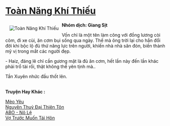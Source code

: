 <a href="https://utruyen.com/toan-nang-khi-thieu/12473/" title="Toàn Năng Khí Thiếu"><h1>Toàn Năng Khí Thiếu</h1></a><div style="display:table"><img align="right" style="float: left; padding: 10px;" src="https://utruyen.com/images/story/200x260/toan-nang-khi-thieu.jpg" alt="Toàn Năng Khí Thiếu"><b>Nhóm dịch: Giang Sịt</b><p></p>Vốn chỉ là một tên làm công với đồng lương còi cõm, đi xe cùi, ăn cơm bụi sống qua ngày. Thế mà ông trời lại cho hắn đổi đời khi bộc lộ đủ thứ năng lực trên người, khiến nhà nhà săn đón, biến thành mỹ vị trong mắt các người đẹp.<p></p>- Haiz, đáng lẽ chỉ cần gương mặt là đủ ăn cơm, hết lần này đến lần khác phải trổ tài rồi, thật không thể yên tịnh mà..<p></p>Tần Xuyên nhức đầu thốt lên.</div><p><br><b>Truyện Hay Khác :</b></p><a href="https://utruyen.com/meo-yeu/17682/" alt="Mèo Yêu">Mèo Yêu</a><br/><a href="https://github.com/quanluxury/ngontinhhot/tree/master/truyenhay/19144/" alt="Nguyên Thuỷ Đại Thiên Tôn">Nguyên Thuỷ Đại Thiên Tôn</a><br/><a href="https://github.com/quanluxury/truyenhot/tree/master/truyenhay/18859/" alt="ABO - Nô Lệ">ABO - Nô Lệ</a><br/><a href="https://github.com/quanluxury/ngontinhhot/tree/master/truyenhay/17421/" alt="Vợ Trước Muốn Tái Hôn">Vợ Trước Muốn Tái Hôn</a><br/>